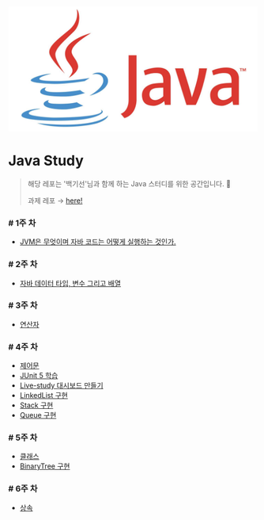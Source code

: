 <img src="image/java.png">

# Java Study

> 해당 레포는 '백기선'님과 함께 하는 Java 스터디를 위한 공간입니다. 🤗
>
> 과제 레포 → [here!](https://github.com/whiteship/live-study/issues)



### # 1주 차

* [JVM은 무엇이며 자바 코드는 어떻게 실행하는 것인가.](week1/week1.md)

### # 2주 차

* [자바 데이터 타입, 변수 그리고 배열](week2/week2.md)

### # 3주 차

* [연산자](week3/week3.md)

### # 4주 차

* [제어문](week4/week4.md)
* [JUnit 5 학습](week4/week4_0.md)
* [Live-study 대시보드 만들기](week4/week4_1.md)
* [LinkedList 구현](week4/week4_2.md)
* [Stack 구현](week4/week4_3_and_4.md)
* [Queue 구현](week4/week4_5.md)

### # 5주 차

* [클래스](week5/week5.md)
* [BinaryTree 구현](week5/week5_1.md)

### # 6주 차

* [상속](week6/week6.md)

